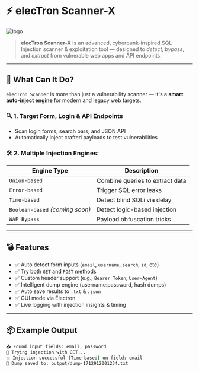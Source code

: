 # ⚡ elecTron Scanner-X


![logo](https://github.com/user-attachments/assets/8271c348-a687-48b0-ab94-f10f3958acfd)

> **elecTron Scanner-X** is an advanced, cyberpunk-inspired SQL Injection scanner & exploitation tool — designed to *detect*, *bypass*, and *extract* from vulnerable web apps and API endpoints.

---

## 🧠 What Can It Do?

`elecTron Scanner` is more than just a vulnerability scanner — it's a **smart auto-inject engine** for modern and legacy web targets.

### 🔍 1. Target Form, Login & API Endpoints
- Scan login forms, search bars, and JSON API
- Automatically inject crafted payloads to test vulnerabilities

### 🛠 2. Multiple Injection Engines:
| Engine Type     | Description |
|-----------------|-------------|
| `Union-based`   | Combine queries to extract data |
| `Error-based`   | Trigger SQL error leaks |
| `Time-based`    | Detect blind SQLi via delay |
| `Boolean-based` *(coming soon)* | Detect logic-based injection |
| `WAF Bypass`    | Payload obfuscation tricks |

---

## 💣 Features

- ✅ Auto detect form inputs (`email`, `username`, `search`, `id`, etc)
- ✅ Try both `GET` and `POST` methods
- ✅ Custom header support (e.g., `Bearer Token`, `User-Agent`)
- ✅ Intelligent dump engine (username:password, hash dumps)
- ✅ Auto save results to `.txt` & `.json`
- ✅ GUI mode via Electron
- ✅ Live logging with injection insights & timing

---

## 📦 Example Output

```bash
📥 Found input fields: email, password
🔁 Trying injection with GET...
💥 Injection successful (Time-based) on field: email
💾 Dump saved to: output/dump-1712912001234.txt

